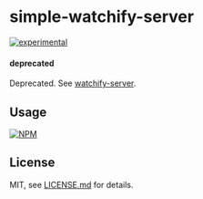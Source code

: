 # simple-watchify-server

[![experimental](http://badges.github.io/stability-badges/dist/experimental.svg)](http://github.com/badges/stability-badges)

#### deprecated

Deprecated. See [watchify-server](https://www.npmjs.com/package/watchify-server).

## Usage

[![NPM](https://nodei.co/npm/simple-watchify-server.png)](https://www.npmjs.com/package/simple-watchify-server)

## License

MIT, see [LICENSE.md](http://github.com/mattdesl/simple-watchify-server/blob/master/LICENSE.md) for details.
